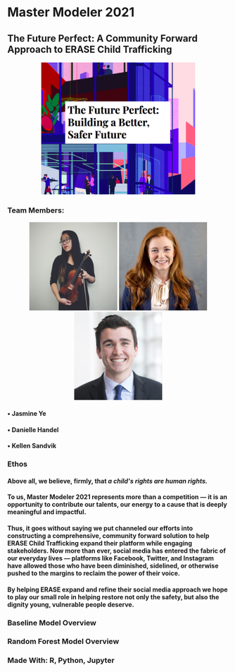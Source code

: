 # Master Modeler 2021 
## The Future Perfect: A Community Forward Approach to ERASE Child Trafficking 

<p align="center">
  <img src="https://github.com/macrodawg/thefutureperfect/blob/main/images/futureperfectreadme.png" width="350" title="The Future Perfect: Building a Better, Safer Future">
</p>


### Team Members:
<p align="center">
  <img src="https://github.com/macrodawg/thefutureperfect/blob/main/images/Jasmine.png" width="200" title="Jasmine Cui">
  <img src="https://github.com/macrodawg/thefutureperfect/blob/main/images/danielle.png" width="200" title="Danielle Handel">
  <img src="https://github.com/macrodawg/thefutureperfect/blob/main/images/kellen.png" width="200" title="Kellen Sandvik">
</p>

#### • Jasmine Ye 
#### • Danielle Handel
#### • Kellen Sandvik 

### Ethos 
#### Above all, we believe, firmly, that _a child's rights are human rights._ 

#### To us, Master Modeler 2021 represents more than a competition — it is an opportunity to contribute our talents, our energy to a cause that is deeply meaningful and impactful. 

#### Thus, it goes without saying we put channeled our efforts into constructing a comprehensive, community forward solution to help ERASE Child Trafficking expand their platform while engaging stakeholders. Now more than ever, social media has entered the fabric of our everyday lives — platforms like Facebook, Twitter, and Instagram have allowed those who have been diminished, sidelined, or otherwise pushed to the margins to reclaim the power of their voice. 

#### By helping ERASE expand and refine their social media approach we hope to play our small role in helping restore not only the safety, but also the dignity young, vulnerable people deserve. 

### Baseline Model Overview


### Random Forest Model Overview 


### Made With: R, Python, Jupyter 

